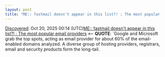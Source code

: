 ```yaml
---
layout: post
title: "ME:: fastmail doesn't appear in this list?! ; The most popular email providers"
---
```

[Discovered](http://rolandtanglao.com/2020/07/29/p1-blogthis-checkvist-list-links-to-blog/): Oct 20, 2025 00:14 (UTC)[ME:: fastmail doesn't appear in this list?! ; The most popular email providers](https://alexsci.com/blog/the-most-popular-email-providers/) <-- **QUOTE**: `Google and Microsoft grab the top spots, acting as email provider for about 60% of the email-enabled domains analyzed. A diverse group of hosting providers, registrars, email and security products form the long-tail.
